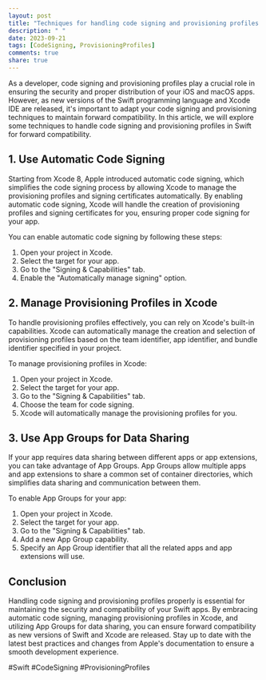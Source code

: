 ```yaml
---
layout: post
title: "Techniques for handling code signing and provisioning profiles in Swift for forward compatibility"
description: " "
date: 2023-09-21
tags: [CodeSigning, ProvisioningProfiles]
comments: true
share: true
---
```


As a developer, code signing and provisioning profiles play a crucial role in ensuring the security and proper distribution of your iOS and macOS apps. However, as new versions of the Swift programming language and Xcode IDE are released, it's important to adapt your code signing and provisioning techniques to maintain forward compatibility. In this article, we will explore some techniques to handle code signing and provisioning profiles in Swift for forward compatibility.

## 1. Use Automatic Code Signing

Starting from Xcode 8, Apple introduced automatic code signing, which simplifies the code signing process by allowing Xcode to manage the provisioning profiles and signing certificates automatically. By enabling automatic code signing, Xcode will handle the creation of provisioning profiles and signing certificates for you, ensuring proper code signing for your app.

You can enable automatic code signing by following these steps:
1. Open your project in Xcode.
2. Select the target for your app.
3. Go to the "Signing & Capabilities" tab.
4. Enable the "Automatically manage signing" option.

## 2. Manage Provisioning Profiles in Xcode

To handle provisioning profiles effectively, you can rely on Xcode's built-in capabilities. Xcode can automatically manage the creation and selection of provisioning profiles based on the team identifier, app identifier, and bundle identifier specified in your project.

To manage provisioning profiles in Xcode:
1. Open your project in Xcode.
2. Select the target for your app.
3. Go to the "Signing & Capabilities" tab.
4. Choose the team for code signing.
5. Xcode will automatically manage the provisioning profiles for you.

## 3. Use App Groups for Data Sharing

If your app requires data sharing between different apps or app extensions, you can take advantage of App Groups. App Groups allow multiple apps and app extensions to share a common set of container directories, which simplifies data sharing and communication between them.

To enable App Groups for your app:
1. Open your project in Xcode.
2. Select the target for your app.
3. Go to the "Signing & Capabilities" tab.
4. Add a new App Group capability.
5. Specify an App Group identifier that all the related apps and app extensions will use.


## Conclusion

Handling code signing and provisioning profiles properly is essential for maintaining the security and compatibility of your Swift apps. By embracing automatic code signing, managing provisioning profiles in Xcode, and utilizing App Groups for data sharing, you can ensure forward compatibility as new versions of Swift and Xcode are released. Stay up to date with the latest best practices and changes from Apple's documentation to ensure a smooth development experience.

#Swift #CodeSigning #ProvisioningProfiles
